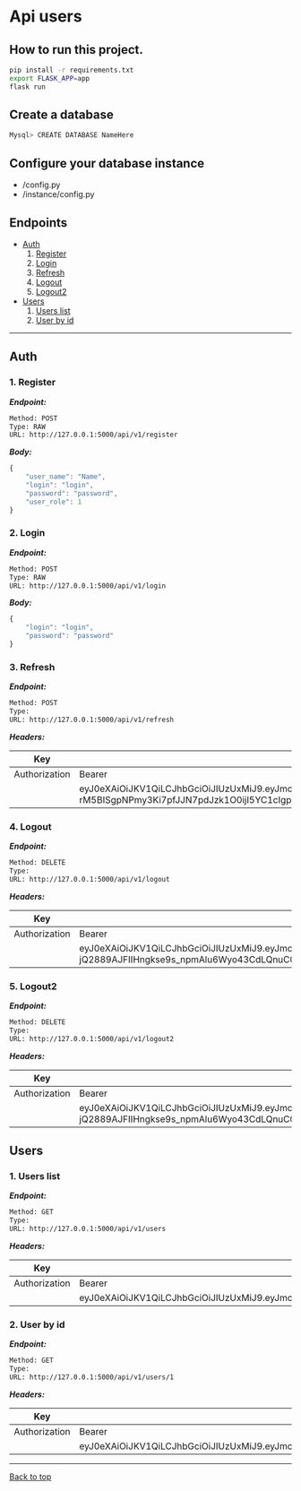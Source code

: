 # Api users

## How to run this project.

```sh
pip install -r requirements.txt
export FLASK_APP=app
flask run

```
## Create a database
```sh
Mysql> CREATE DATABASE NameHere
```

## Configure your database instance

- /config.py<br/>
- /instance/config.py

## Endpoints

* [Auth](#auth)
    1. [Register](#1-register)
    1. [Login](#2-login)
    1. [Refresh](#3-refresh)
    1. [Logout](#4-logout)
    1. [Logout2](#5-logout2)
* [Users](#users)
    1. [Users list](#1-users-list)
    1. [User by id](#2-user-by-id)

--------



## Auth



### 1. Register



***Endpoint:***

```bash
Method: POST
Type: RAW
URL: http://127.0.0.1:5000/api/v1/register
```



***Body:***

```js        
{
    "user_name": "Name",
    "login": "login",
    "password": "password",
    "user_role": 1
}
```



### 2. Login



***Endpoint:***

```bash
Method: POST
Type: RAW
URL: http://127.0.0.1:5000/api/v1/login
```



***Body:***

```js        
{
    "login": "login",
    "password": "password"
}
```



### 3. Refresh



***Endpoint:***

```bash
Method: POST
Type: 
URL: http://127.0.0.1:5000/api/v1/refresh
```


***Headers:***

| Key | Value | Description |
| --- | ------|-------------|
| Authorization | Bearer |  |
|  | eyJ0eXAiOiJKV1QiLCJhbGciOiJIUzUxMiJ9.eyJmcmVzaCI6ZmFsc2UsImlhdCI6MTY1NTg5NzE0OCwianRpIjoiZmY0YjI0MTQtYjcxOC00Y2M2LWE1OWItNmZiYzExZTQyMGM2IiwidHlwZSI6InJlZnJlc2giLCJzdWIiOnsidXNlcl9yb2xlIjoxLCJ1c2VyX25hbWUiOiJKb3NlIiwiaWRfdXNlciI6MSwicGFzc3dvcmQiOiJwYmtkZjI6c2hhMjU2OjI2MDAwMCRsamtZUkFDdkZQWEpaU3BMJDA4MTgwMWUyNmZmYjJjYTFkOWI2MDlhNGMwNDgyZGU5YzM3NDUwNjU0NzAyMmQ5ODRmOTVjZTNjNmIzZTU0MDIiLCJsb2dpbiI6InRoZWNhYXNhbnRvcyJ9LCJuYmYiOjE2NTU4OTcxNDgsImV4cCI6MTY1ODQ4OTE0OH0.OcoWX_3-rM5BISgpNPmy3Ki7pfJJN7pdJzk1O0ijI5YC1cIgp114NtXQF5h5p6XyPm9X7Dv_KPG9aJDVYZbLiQ |  |



### 4. Logout



***Endpoint:***

```bash
Method: DELETE
Type: 
URL: http://127.0.0.1:5000/api/v1/logout
```


***Headers:***

| Key | Value | Description |
| --- | ------|-------------|
| Authorization | Bearer |  |
|  | eyJ0eXAiOiJKV1QiLCJhbGciOiJIUzUxMiJ9.eyJmcmVzaCI6ZmFsc2UsImlhdCI6MTY1NTg5NzE2OSwianRpIjoiMjYyYmMxNjQtODZkZC00N2IyLThiYjEtNzI5ZGE1YzlkYjYzIiwidHlwZSI6ImFjY2VzcyIsInN1YiI6eyJ1c2VyX3JvbGUiOjEsInVzZXJfbmFtZSI6Ikpvc2UiLCJpZF91c2VyIjoxLCJwYXNzd29yZCI6InBia2RmMjpzaGEyNTY6MjYwMDAwJGxqa1lSQUN2RlBYSlpTcEwkMDgxODAxZTI2ZmZiMmNhMWQ5YjYwOWE0YzA0ODJkZTljMzc0NTA2NTQ3MDIyZDk4NGY5NWNlM2M2YjNlNTQwMiIsImxvZ2luIjoidGhlY2Fhc2FudG9zIn0sIm5iZiI6MTY1NTg5NzE2OSwiZXhwIjoxNjU1ODk4OTY5fQ.BQu0uTnuBIehn7L-jQ2889AJFIIHngkse9s_npmAlu6Wyo43CdLQnuC0KErYxK9XGl5aVYmJVgj-7wfbKfs1fA |  |



### 5. Logout2



***Endpoint:***

```bash
Method: DELETE
Type: 
URL: http://127.0.0.1:5000/api/v1/logout2
```


***Headers:***

| Key | Value | Description |
| --- | ------|-------------|
| Authorization | Bearer |  |
|  | eyJ0eXAiOiJKV1QiLCJhbGciOiJIUzUxMiJ9.eyJmcmVzaCI6ZmFsc2UsImlhdCI6MTY1NTg5NzE2OSwianRpIjoiMjYyYmMxNjQtODZkZC00N2IyLThiYjEtNzI5ZGE1YzlkYjYzIiwidHlwZSI6ImFjY2VzcyIsInN1YiI6eyJ1c2VyX3JvbGUiOjEsInVzZXJfbmFtZSI6Ikpvc2UiLCJpZF91c2VyIjoxLCJwYXNzd29yZCI6InBia2RmMjpzaGEyNTY6MjYwMDAwJGxqa1lSQUN2RlBYSlpTcEwkMDgxODAxZTI2ZmZiMmNhMWQ5YjYwOWE0YzA0ODJkZTljMzc0NTA2NTQ3MDIyZDk4NGY5NWNlM2M2YjNlNTQwMiIsImxvZ2luIjoidGhlY2Fhc2FudG9zIn0sIm5iZiI6MTY1NTg5NzE2OSwiZXhwIjoxNjU1ODk4OTY5fQ.BQu0uTnuBIehn7L-jQ2889AJFIIHngkse9s_npmAlu6Wyo43CdLQnuC0KErYxK9XGl5aVYmJVgj-7wfbKfs1fA |  |



## Users



### 1. Users list



***Endpoint:***

```bash
Method: GET
Type: 
URL: http://127.0.0.1:5000/api/v1/users
```


***Headers:***

| Key | Value | Description |
| --- | ------|-------------|
| Authorization | Bearer |  |
|  | eyJ0eXAiOiJKV1QiLCJhbGciOiJIUzUxMiJ9.eyJmcmVzaCI6ZmFsc2UsImlhdCI6MTY1NTg5NzE0OCwianRpIjoiNWMxYjhlODUtMmM4Ni00ZmFlLTljMmUtMWEwMGIzNTA1MjYyIiwidHlwZSI6ImFjY2VzcyIsInN1YiI6eyJ1c2VyX3JvbGUiOjEsInVzZXJfbmFtZSI6Ikpvc2UiLCJpZF91c2VyIjoxLCJwYXNzd29yZCI6InBia2RmMjpzaGEyNTY6MjYwMDAwJGxqa1lSQUN2RlBYSlpTcEwkMDgxODAxZTI2ZmZiMmNhMWQ5YjYwOWE0YzA0ODJkZTljMzc0NTA2NTQ3MDIyZDk4NGY5NWNlM2M2YjNlNTQwMiIsImxvZ2luIjoidGhlY2Fhc2FudG9zIn0sIm5iZiI6MTY1NTg5NzE0OCwiZXhwIjoxNjU1ODk4OTQ4fQ.ZeYjFq0dLdgoVp8EyzE4BUbP3xuirbBT4_WizQz3ZH8HYppVeMiAFnRKFql457xddYE5W95MKL57FzbX6IBWbw |  |



### 2. User by id



***Endpoint:***

```bash
Method: GET
Type: 
URL: http://127.0.0.1:5000/api/v1/users/1
```


***Headers:***

| Key | Value | Description |
| --- | ------|-------------|
| Authorization | Bearer |  |
|  | eyJ0eXAiOiJKV1QiLCJhbGciOiJIUzUxMiJ9.eyJmcmVzaCI6ZmFsc2UsImlhdCI6MTY1NTg5NzE0OCwianRpIjoiNWMxYjhlODUtMmM4Ni00ZmFlLTljMmUtMWEwMGIzNTA1MjYyIiwidHlwZSI6ImFjY2VzcyIsInN1YiI6eyJ1c2VyX3JvbGUiOjEsInVzZXJfbmFtZSI6Ikpvc2UiLCJpZF91c2VyIjoxLCJwYXNzd29yZCI6InBia2RmMjpzaGEyNTY6MjYwMDAwJGxqa1lSQUN2RlBYSlpTcEwkMDgxODAxZTI2ZmZiMmNhMWQ5YjYwOWE0YzA0ODJkZTljMzc0NTA2NTQ3MDIyZDk4NGY5NWNlM2M2YjNlNTQwMiIsImxvZ2luIjoidGhlY2Fhc2FudG9zIn0sIm5iZiI6MTY1NTg5NzE0OCwiZXhwIjoxNjU1ODk4OTQ4fQ.ZeYjFq0dLdgoVp8EyzE4BUbP3xuirbBT4_WizQz3ZH8HYppVeMiAFnRKFql457xddYE5W95MKL57FzbX6IBWbw |  |



---
[Back to top](#user)









